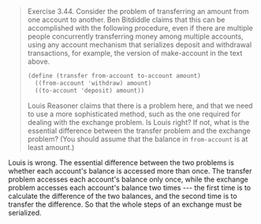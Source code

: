 > Exercise 3.44.  Consider the problem of transferring an amount from one
> account to another. Ben Bitdiddle claims that this can be accomplished with
> the following procedure, even if there are multiple people concurrently
> transferring money among multiple accounts, using any account mechanism that
> serializes deposit and withdrawal transactions, for example, the version of
> make-account in the text above.
>
> ```scheme
> (define (transfer from-account to-account amount)
>   ((from-account 'withdraw) amount)
>   ((to-account 'deposit) amount))
> ```
>
> Louis Reasoner claims that there is a problem here, and that we need to use
> a more sophisticated method, such as the one required for dealing with the
> exchange problem. Is Louis right? If not, what is the essential difference
> between the transfer problem and the exchange problem? (You should assume
> that the balance in `from-account` is at least amount.)

Louis is wrong.  The essential difference between the two problems is whether
each account's balance is accessed more than once.  The transfer problem
accesses each account's balance only once, while the exchange problem accesses
each account's balance two times --- the first time is to calculate the
difference of the two balances, and the second time is to transfer the
difference.  So that the whole steps of an exchange must be serialized.
